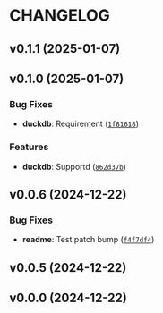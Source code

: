 # CHANGELOG


## v0.1.1 (2025-01-07)


## v0.1.0 (2025-01-07)

### Bug Fixes

- **duckdb**: Requirement
  ([`1f81618`](https://github.com/NathanDWalsh/els/commit/1f816181539c3a919a90d481aab4380d9dedac04))

### Features

- **duckdb**: Supportd
  ([`862d37b`](https://github.com/NathanDWalsh/els/commit/862d37bfdda183bc696f86b1d8a84f885db5ca2f))


## v0.0.6 (2024-12-22)

### Bug Fixes

- **readme**: Test patch bump
  ([`f4f7df4`](https://github.com/NathanDWalsh/els/commit/f4f7df4e48660d1be51642a405683b2e43a3cd26))


## v0.0.5 (2024-12-22)


## v0.0.0 (2024-12-22)
